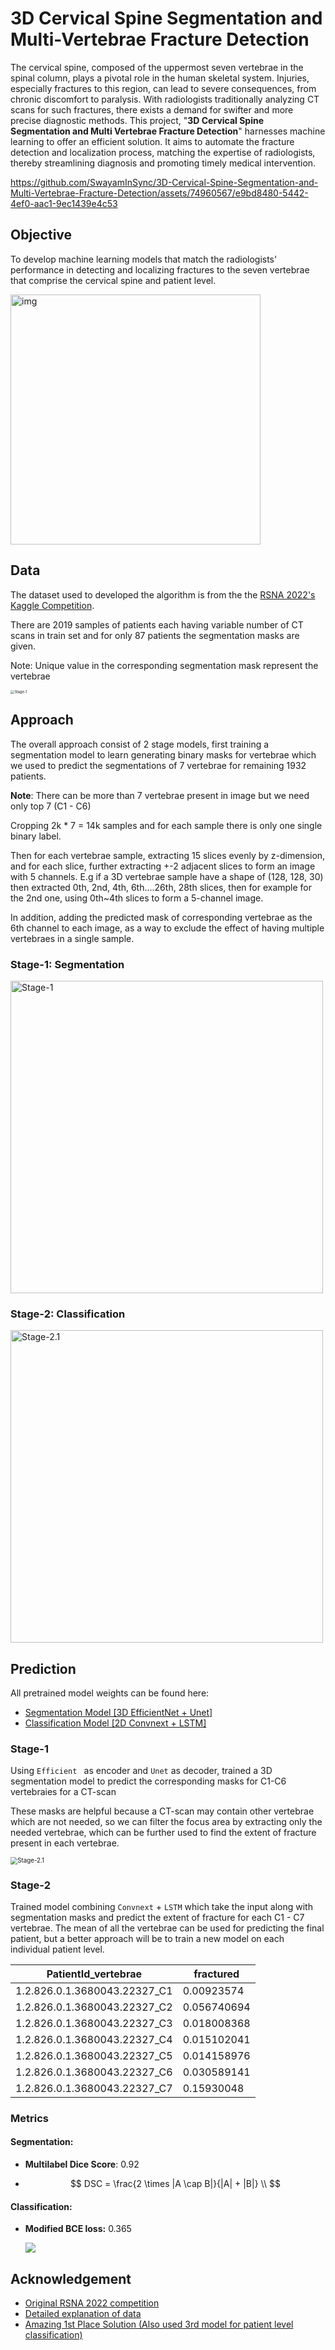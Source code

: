 # 3D Cervical Spine Segmentation and Multi-Vertebrae Fracture Detection

The cervical spine, composed of the uppermost seven vertebrae in the spinal column, plays a pivotal role in the human skeletal system. Injuries, especially fractures to this region, can lead to severe consequences, from chronic discomfort to paralysis. With radiologists traditionally analyzing CT scans for such fractures, there exists a demand for swifter and more precise diagnostic methods. This project, "**3D Cervical Spine Segmentation and Multi Vertebrae Fracture Detection**" harnesses machine learning to offer an efficient solution. It aims to automate the fracture detection and localization process, matching the expertise of radiologists, thereby streamlining diagnosis and promoting timely medical intervention.



https://github.com/SwayamInSync/3D-Cervical-Spine-Segmentation-and-Multi-Vertebrae-Fracture-Detection/assets/74960567/e9bd8480-5442-4ef0-aac1-9ec1439e4c53



## Objective

To develop machine learning models that match the radiologists' performance in detecting and localizing fractures to the seven vertebrae that comprise the cervical spine and patient level.

<img src="https://www.googleapis.com/download/storage/v1/b/kaggle-forum-message-attachments/o/inbox%2F1794509%2F2bccacfc06bc3537a15b5911d348e056%2FGray_111_-_Vertebral_column-coloured.png?generation=1659152307732067&alt=media" alt="img" height="400px" />

## Data

The dataset used to developed the algorithm is from the the [RSNA 2022's Kaggle Competition](https://www.kaggle.com/competitions/rsna-2022-cervical-spine-fracture-detection/data).

There are 2019 samples of patients each having variable number of CT scans in train set and for only 87 patients the segmentation masks are given. 

Note: Unique value in the corresponding segmentation mask represent the vertebrae

<img src="./assets/image-mask-viz.png" alt="Stage-1" style="zoom:40%;" />

## Approach

The overall approach consist of 2 stage models, first training a segmentation model to learn generating binary masks for vertebrae which we used to predict the segmentations of 7 vertebrae  for remaining 1932 patients.

**Note**: There can be more than 7 vertebrae present in image but we need only top 7 (C1 - C6)

Cropping 2k * 7 = 14k samples and for each sample there is only one single binary label.

Then for each vertebrae sample, extracting 15 slices evenly by z-dimension, and for each slice, further extracting +-2 adjacent slices to form an image with 5 channels. E.g if a 3D vertebrae sample have a shape of (128, 128, 30) then extracted 0th, 2nd, 4th, 6th….26th, 28th slices, then for example for the 2nd one, using 0th~4th slices to form a 5-channel image.

In addition, adding the predicted mask of corresponding vertebrae as the 6th channel to each image, as a way to exclude the effect of having multiple vertebraes in a single sample.

### Stage-1: Segmentation

<img src="./assets/Stage-1.jpg" alt="Stage-1" width="500px" />

### Stage-2: Classification

<img src="./assets/Stage-2.1.jpeg" alt="Stage-2.1" width="500px" />

## Prediction

All pretrained model weights can be found here:

- [Segmentation Model [3D EfficientNet + Unet]](https://drive.google.com/file/d/1iNPHfXAeC66W2W30OS2LrjCjvDgmason/view?usp=sharing)
- [Classification Model [2D Convnext + LSTM]](https://drive.google.com/file/d/1G_jJocF5nVF5hIw8FwHeyd4hpvIkgqVO/view?usp=sharing)

### Stage-1

Using `Efficient ` as encoder and `Unet` as decoder, trained a 3D segmentation model to predict the corresponding masks for C1-C6 vertebraies for a  CT-scan

These masks are helpful because a CT-scan may contain other vertebrae which are not needed, so we can filter the focus area by extracting only the needed vertebrae, which can be further used to find the extent of fracture present in each vertebrae.

<img src="./assets/segmentation_op.png" alt="Stage-2.1" style="zoom:70%;" />

### Stage-2

Trained model combining `Convnext` + `LSTM` which take the input along with segmentation masks and predict the extent of fracture for each C1 - C7 vertebrae. The mean of all the vertebrae can be used for predicting the final patient, but a better approach will be to train a new model on each individual patient level.

| PatientId_vertebrae          | fractured   |
| ---------------------------- | ----------- |
| 1.2.826.0.1.3680043.22327_C1 | 0.00923574  |
| 1.2.826.0.1.3680043.22327_C2 | 0.056740694 |
| 1.2.826.0.1.3680043.22327_C3 | 0.018008368 |
| 1.2.826.0.1.3680043.22327_C4 | 0.015102041 |
| 1.2.826.0.1.3680043.22327_C5 | 0.014158976 |
| 1.2.826.0.1.3680043.22327_C6 | 0.030589141 |
| 1.2.826.0.1.3680043.22327_C7 | 0.15930048  |

### Metrics

#### Segmentation:

- **Multilabel Dice Score**: 0.92

- $$
  DSC = \frac{2 \times |A \cap B|}{|A| + |B|} \\
  $$

#### Classification:

- **Modified BCE loss:** 0.365

 	<img src="./assets/CodeCogsEqn.jpeg">

  



## **Acknowledgement**

- [Original RSNA 2022 competition](https://www.kaggle.com/competitions/rsna-2022-cervical-spine-fracture-detection/overview)
- [Detailed explanation of data](https://www.kaggle.com/competitions/rsna-2022-cervical-spine-fracture-detection/discussion/340612)
- [Amazing 1st Place Solution (Also used 3rd model for patient level classification)](https://www.kaggle.com/c/rsna-2022-cervical-spine-fracture-detection/discussion/362787)
